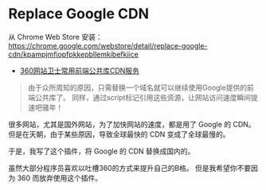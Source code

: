 Replace Google CDN
==================

从 Chrome Web Store 安装：https://chrome.google.com/webstore/detail/replace-google-cdn/kpampjmfiopfpkkepbllemkibefkiice

- [360网站卫士常用前端公共库CDN服务](http://libs.useso.com)

> 由于众所周知的原因，只需替换一个域名就可以继续使用Google提供的前端公共库了。
> 同样，通过script标记引用这些资源，让网站访问速度瞬间提速吧骚年！

很多网站，尤其是国外网站，为了加快网站的速度，都是用了 Google 的 CDN。
但是在天朝，由于某些原因，导致全球最快的 CDN 变成了全球最慢的。

于是，我写了这个插件，将 Google 的 CDN 替换成国内的。

虽然大部分程序员喜欢以吐槽360的方式来提升自己的B格。
但是我希望你不要因为 360 而放弃使用这个插件。

